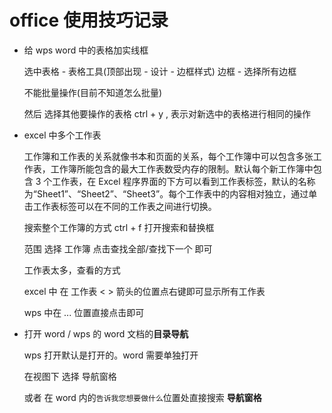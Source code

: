 # office 使用技巧记录

- 给 wps word 中的表格加实线框

  选中表格 - 表格工具(顶部出现 - 设计 - 边框样式) 边框 - 选择所有边框

  不能批量操作(目前不知道怎么批量)

  然后 选择其他要操作的表格 ctrl + y , 表示对新选中的表格进行相同的操作

- excel 中多个工作表

  工作簿和工作表的关系就像书本和页面的关系，每个工作簿中可以包含多张工作表，工作簿所能包含的最大工作表数受内存的限制。默认每个新工作簿中包含 3 个工作表，在 Excel 程序界面的下方可以看到工作表标签，默认的名称为“Sheet1”、“Sheet2”、“Sheet3”。每个工作表中的内容相对独立，通过单击工作表标签可以在不同的工作表之间进行切换。

  搜索整个工作簿的方式 ctrl + f 打开搜索和替换框

  范围 选择 工作簿 点击查找全部/查找下一个 即可

  工作表太多，查看的方式

  excel 中 在 工作表 < > 箭头的位置点右键即可显示所有工作表

  wps 中在 ... 位置直接点击即可

- 打开 word / wps 的 word 文档的**目录导航**

  wps 打开默认是打开的。word 需要单独打开

  在视图下 选择 导航窗格

  或者 在 word 内的`告诉我您想要做什么`位置处直接搜索 **导航窗格**
